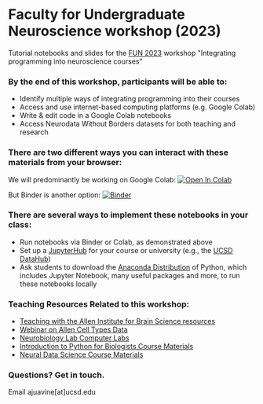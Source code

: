 # Faculty for Undergraduate Neuroscience workshop (2023)

Tutorial notebooks and slides for the [FUN 2023](https://www.funfaculty.org/conference_2023_wwu) workshop "Integrating programming into neuroscience courses"

### By the end of this workshop, participants will be able to:
* Identify multiple ways of integrating programming into their courses
* Access and use internet-based computing platforms (e.g. Google Colab)
* Write & edit code in a Google Colab notebooks
* Access Neurodata Without Borders datasets for both teaching and research 

### There are two different ways you can interact with these materials from your browser:

We will predominantly be working on Google Colab:
[![Open In Colab](https://colab.research.google.com/assets/colab-badge.svg)](http://colab.research.google.com/github/ajuavinett/FUN_2023/)

But Binder is another option:
[![Binder](https://mybinder.org/badge_logo.svg)](https://mybinder.org/v2/gh/ajuavinett/FUN_2023.git/)

### There are several ways to implement these notebooks in your class:
- Run notebooks via Binder or Colab, as demonstrated above
- Set up a [JupyterHub](https://jupyterhub.readthedocs.io/en/stable/installation-guide-hard.html) for your course or university (e.g., the [UCSD DataHub](http://datahub.ucsd.edu))
- Ask students to download the [Anaconda Distribution](https://www.anaconda.com/products/individual) of Python, which includes Jupyter Notebook, many useful packages and more, to run these notebooks locally

### Teaching Resources Related to this workshop:
- [Teaching with the Allen Institute for Brain Science resources](https://sites.google.com/ucsd.edu/neuroedu)
- [Webinar on Allen Cell Types Data](https://www.youtube.com/watch?v=OQUOEkXPX8M)
- [Neurobiology Lab Computer Labs](https://github.com/BIPN145/ComputerLabs)
- [Introduction to Python for Biologists Course Materials](https://github.com/BILD62/)
- [Neural Data Science Course Materials](https://github.com/BIPN162/Materials)

### Questions? Get in touch.
Email ajuavine[at]ucsd.edu

